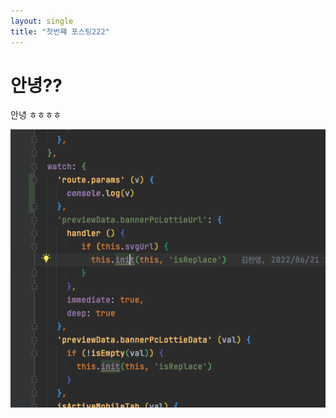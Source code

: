 ```yaml
---
layout: single
title: "첫번쨰 포스팅222"
---
```


# 안녕??

안녕 ㅎㅎㅎㅎ

![code](../images/2022-07-13-first/code.png)
